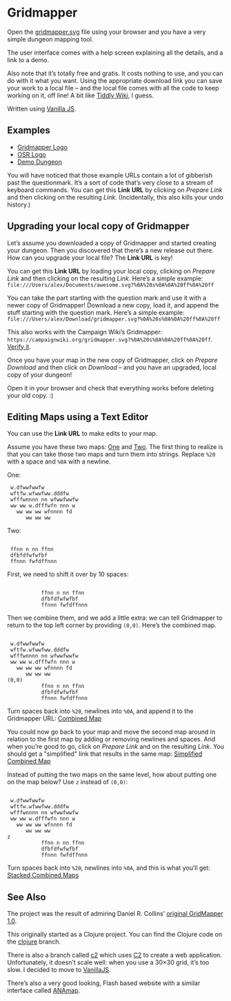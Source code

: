 Gridmapper
==========

Open the [gridmapper.svg](https://campaignwiki.org/gridmapper.svg)
file using your browser and you have a very simple dungeon mapping
tool.

The user interface comes with a help screen explaining all the
details, and a link to a demo.

Also note that it’s totally free and gratis. It costs nothing to use,
and you can do with it what you want. Using the appropriate download
link you can save your work to a local file – and the local file comes
with all the code to keep working on it, off line! A bit like
[Tiddly Wiki](http://tiddlywiki.com/), I guess.﻿

Written using [Vanilla JS](http://vanilla-js.com/).

Examples
--------

* [Gridmapper Logo](https://campaignwiki.org/gridmapper.svg?%0A%20f%20ss%20f%0A%20s%0A%20%20%20%20sss%0A%20fssss%20%20f)
* [OSR Logo](https://campaignwiki.org/gridmapper.svg?%0A%20w.dfwwfwwfw%0A%20wftfw.wfwwfww.dddfw%0A%20wfffwnnnn%20nn%20wfwwfwwfw%0A%20ww%20ww%20w.dfffwfn%20nnn%20w%0A%20%20%20ww%20ww%20ww%20wfnnnn%20fd%0A%20%20%20%20%20%20ww%20ww%20ww)
* [Demo Dungeon](https://campaignwiki.org/gridmapper.svg?%0A%0A%0A%0A%0A%0A%0A%0A%0A%0A%0A%20%20%20%20%20%20%20%20%20%20%20%20%20%20%20%20%20%20%20%20%20fwfwf%0A%20%20%20%20%20%20%20%20%20%20%20%20%20%20%20%20%20%20%20%20fddfddfddf%24%0A%20%20%20%20%20%20%20%20%20%20%20%20%20%20%20%20%20%20%20%20%20ddfw.dfw.dfz%0A%0A%0A%0A%0A%0A%0A%0A%0A%0A%0A%20%20%20%20%20%20%20%20%20%20%20%20%20ffff%0A%20%20%20%20%20%20%20%20%20%20%20ssss%20%20ffffdfssss%0A%20%20%20%20%20%20%20%20%20%20%20%20%20ffff%0A%20%20%20%20%20%20%20%20%20%20%20%20%20ffffdfnn%0A%20%20%20%20%20%20%20%20%20%20%20%20%20ffffnnnn%20fff%0A%20%20%20%20%20%20%20%20%20%20%20%20%20%20fggf%20%20%20ffcfff%0A%20%20%20%20%20%20%20%20%20%20%20%20%20%20ff%20%20%20%20%20ff%24%24%24f%0A%20%20%20%20%20%20%20%20%20%20%20pppff%24f%20%20%20%20fff%0A%20%20%20%20%20%20%20%20%20%20%20btfffwf%0A%20%20%20%20%20%20%20%20%20%20%20pppffwf)

You will have noticed that those example URLs contain a lot of
gibberish past the questionmark. It’s a sort of code that’s very close
to a stream of keyboard commands. You can get this **Link URL** by
clicking on *Prepare Link* and then clicking on the resulting *Link*.
(Incidentally, this also kills your undo history.)

Upgrading your local copy of Gridmapper
---------------------------------------

Let’s assume you downloaded a copy of Gridmapper and started creating
your dungeon. Then you discovered that there’s a new release out
there. How can you upgrade your local file? The **Link URL** is key!

You can get this **Link URL** by loading your local copy, clicking on
*Prepare Link* and then clicking on the resulting *Link*. Here’s a
simple example: ```file:///Users/alex/Documents/awesome.svg?%0A%20s%0A%0A%20ff%0A%20ff```

You can take the part starting with the question mark and use it with
a newer copy of Gridmapper! Download a new copy, load it, and append
the stuff starting with the question mark.
Here’s a simple example: ```file:///Users/alex/Download/gridmapper.svg?%0A%20s%0A%0A%20ff%0A%20ff```

This also works with the Campaign Wiki’s
Gridmapper: ```https://campaignwiki.org/gridmapper.svg?%0A%20s%0A%0A%20ff%0A%20ff```.
[Verify it](https://campaignwiki.org/gridmapper.svg?%0A%20s%0A%0A%20ff%0A%20ff).

Once you have your map in the new copy of Gridmapper, click on
*Prepare Download* and then click on *Download* – and you have an
upgraded, local copy of your dungeon!

Open it in your browser and check that everything works before
deleting your old copy. :)

Editing Maps using a Text Editor
--------------------------------

You can use the **Link URL** to make edits to your map.

Assume you have these two maps:
[One](https://campaignwiki.org/gridmapper.svg?%0A%20w.dfwwfwwfw%0A%20wftfw.wfwwfww.dddfw%0A%20wfffwnnnn%20nn%20wfwwfwwfw%0A%20ww%20ww%20w.dfffwfn%20nnn%20w%0A%20%20%20ww%20ww%20ww%20wfnnnn%20fd%0A%20%20%20%20%20%20ww%20ww%20ww)
and
[Two](https://campaignwiki.org/gridmapper.svg?%0A%20ffnn%20n%20nn%20ffnn%0A%20dfbfdfwfwfbf%0A%20ffnnn%20fwfdffnnn).
The first thing to realize is that you can take those two maps and
turn them into strings. Replace ```%20``` with a space and ```%0A```
with a newline.

One:

```
 w.dfwwfwwfw
 wftfw.wfwwfww.dddfw
 wfffwnnnn nn wfwwfwwfw
 ww ww w.dfffwfn nnn w
   ww ww ww wfnnnn fd
      ww ww ww
```

Two:

```

 ffnn n nn ffnn
 dfbfdfwfwfbf
 ffnnn fwfdffnnn
```

First, we need to shift it over by 10 spaces:

```

           ffnn n nn ffnn
           dfbfdfwfwfbf
           ffnnn fwfdffnnn
```

Then we combine them, and we add a little extra: we can tell
Gridmapper to return to the top left corner by providing ```(0,0)```.
Here’s the combined map.

```

 w.dfwwfwwfw
 wftfw.wfwwfww.dddfw
 wfffwnnnn nn wfwwfwwfw
 ww ww w.dfffwfn nnn w
   ww ww ww wfnnnn fd
      ww ww ww
(0,0)
           ffnn n nn ffnn
           dfbfdfwfwfbf
           ffnnn fwfdffnnn
```

Turn spaces back into ```%20```, newlines into ```%0A```, and append it to
the Gridmapper URL: [Combined Map](https://campaignwiki.org/gridmapper.svg?%0A%20w.dfwwfwwfw%0A%20wftfw.wfwwfww.dddfw%0A%20wfffwnnnn%20nn%20wfwwfwwfw%0A%20ww%20ww%20w.dfffwfn%20nnn%20w%0A%20%20%20ww%20ww%20ww%20wfnnnn%20fd%0A%20%20%20%20%20%20ww%20ww%20ww%0A(0,0)%0A%20%20%20%20%20%20%20%20%20%20%20ffnn%20n%20nn%20ffnn%0A%20%20%20%20%20%20%20%20%20%20%20dfbfdfwfwfbf%0A%20%20%20%20%20%20%20%20%20%20%20ffnnn%20fwfdffnnn)

You could now go back to your map and move the second map around in
relation to the first map by adding or removing newlines and spaces.
And when you’re good to go, click on *Prepare Link* and on the
resulting *Link*. You should get a "simplified" link that results in
the same map: [Simplified Combined Map](https://campaignwiki.org/gridmapper.svg?%0A%20w.dfwwfwwfw%20%20%20%20%20%20%20ffnn%20n%20nn%20ffnn%0A%20wftfw.wfwwfww.dddfw%20%20%20%20dfbfdfwfwfbf%0A%20wfffwnnnn%20nn%20wfwwfwwfw%20%20ffnnn%20fwfdffnnn%0A%20ww%20ww%20w.dfffwfn%20nnn%20w%0A%20%20%20ww%20ww%20ww%20wfnnnn%20fd%0A%20%20%20%20%20%20ww%20ww%20ww)

Instead of putting the two maps on the same level, how about putting
one on the map below? Use ```z``` instead of ```(0,0)```:

```

 w.dfwwfwwfw
 wftfw.wfwwfww.dddfw
 wfffwnnnn nn wfwwfwwfw
 ww ww w.dfffwfn nnn w
   ww ww ww wfnnnn fd
      ww ww ww
z
           ffnn n nn ffnn
           dfbfdfwfwfbf
           ffnnn fwfdffnnn
```

Turn spaces back into ```%20```, newlines into ```%0A```, and this is what you’ll get:
[Stacked Combined Maps](https://campaignwiki.org/gridmapper.svg?%0A%20w.dfwwfwwfw%0A%20wftfw.wfwwfww.dddfw%0A%20wfffwnnnn%20nn%20wfwwfwwfw%0A%20ww%20ww%20w.dfffwfn%20nnn%20w%0A%20%20%20ww%20ww%20ww%20wfnnnn%20fd%0A%20%20%20%20%20%20ww%20ww%20ww%0Az%0A%20%20%20%20%20%20%20%20%20%20%20ffnn%20n%20nn%20ffnn%0A%20%20%20%20%20%20%20%20%20%20%20dfbfdfwfwfbf%0A%20%20%20%20%20%20%20%20%20%20%20ffnnn%20fwfdffnnn)

See Also
--------

The project was the result of admiring Daniel R. Collins’ [original
GridMapper 1.0](http://www.superdan.net/software/gridmapper/).

This originally started as a Clojure project. You can find the Clojure
code on the
[clojure](https://github.com/kensanata/gridmapper/tree/clojure)
branch.

There is also a branch called
[c2](https://github.com/kensanata/gridmapper/tree/c2) which uses
[C2](https://keminglabs.com/c2/) to create a web application.
Unfortunately, it doesn’t scale well: when you use a 30×30 grid, it’s
too slow. I decided to move to [VanillaJS](http://vanilla-js.com/).

There’s also a very good looking, Flash based website with a similar
interface called [ANAmap](http://deepnight.net/anamap/).
